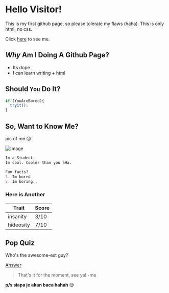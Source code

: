 # Hello Visitor!

This is my first github page, so please tolerate my flaws (haha). This is only html, no css.

Click [here](https://www.youtube.com/watch?v=dQw4w9WgXcQ) to see me.

## *Why* Am I Doing A Github Page?

- Its dope
- I can learn writing + html

## Should `You` Do It?

```javascript
if (YouAreBored){
  tryit();
}
```

## So, Want to Know Me?

pic of me :kissing_heart:

![image](https://upload.wikimedia.org/wikipedia/commons/thumb/0/08/South_Shetland-2016-Deception_Island%E2%80%93Chinstrap_penguin_%28Pygoscelis_antarctica%29_04.jpg/800px-South_Shetland-2016-Deception_Island%E2%80%93Chinstrap_penguin_%28Pygoscelis_antarctica%29_04.jpg)

```markdown
Im a Student.
Im cool. Cooler than you aHa.

Fun facts?
1. Im bored
2. Im boring..

```
### Here is Another

Trait | Score
------|------
insanity | 3/10
hideosity | 7/10

## Pop Quiz

Who's the awesome-est guy?

[Answer](https://image.freepik.com/free-photo/smiling-handsome-business-man-pointing-you_1262-5655.jpg)

> That's it for the moment, see ya!
> -me

**p/s siapa je akan baca hahah** :relieved:
